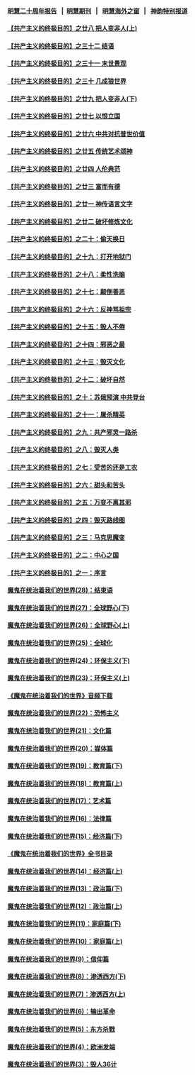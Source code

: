 #### [明慧二十周年报告](https://github.com/gfw-breaker/mh-reports/blob/master/README.md?t=07160737) &nbsp;&nbsp;|&nbsp;&nbsp;[明慧期刊](https://github.com/gfw-breaker/mh-qikan) &nbsp;&nbsp;|&nbsp;&nbsp; [明慧海外之窗](https://github.com/gfw-breaker/mh-news/blob/master/README.md?t=07160737) &nbsp;&nbsp;|&nbsp;&nbsp; [神韵特别报道](https://github.com/gfw-breaker/mh-news/blob/master/shenyun.md?t=07160737) 

#### [【共产主义的终极目的】之廿八 把人变非人(上)](../pages/nsc422/n11340492.md?t=07160737) 

#### [【共产主义的终极目的】之三十二 结语](../pages/nsc422/n11360535.md?t=07160737) 

#### [【共产主义的终极目的】之三十一 末世景观](../pages/nsc422/n11351129.md?t=07160737) 

#### [【共产主义的终极目的】之三十 几成狼世界](../pages/nsc422/n11348280.md?t=07160737) 

#### [【共产主义的终极目的】之廿九 把人变非人(下)](../pages/nsc422/n11344140.md?t=07160737) 

#### [【共产主义的终极目的】之廿七 以恨立国](../pages/nsc422/n11336944.md?t=07160737) 

#### [【共产主义的终极目的】之廿六 中共对抗普世价值](../pages/nsc422/n11324785.md?t=07160737) 

#### [【共产主义的终极目的】之廿五 传统艺术颂神](../pages/nsc422/n11296396.md?t=07160737) 

#### [【共产主义的终极目的】之廿四 人伦典范](../pages/nsc422/n11296397.md?t=07160737) 

#### [【共产主义的终极目的】之廿三 富而有德](../pages/nsc422/n11283598.md?t=07160737) 

#### [【共产主义的终极目的】之廿一 神传语言文字](../pages/nsc422/n11263265.md?t=07160737) 

#### [【共产主义的终极目的】之廿二 破坏修炼文化](../pages/nsc422/n11245728.md?t=07160737) 

#### [【共产主义的终极目的】之二十：偷天换日](../pages/nsc422/n11238846.md?t=07160737) 

#### [【共产主义的终极目的】之十九：打开地狱门](../pages/nsc422/n11206376.md?t=07160737) 

#### [【共产主义的终极目的】之十八：柔性洗脑](../pages/nsc422/n11199994.md?t=07160737) 

#### [【共产主义的终极目的】之十七：颠倒善恶](../pages/nsc422/n11179782.md?t=07160737) 

#### [【共产主义的终极目的】之十六：反神骂祖宗](../pages/nsc422/n11166798.md?t=07160737) 

#### [【共产主义的终极目的】之十五：毁人不倦](../pages/nsc422/n11166792.md?t=07160737) 

#### [【共产主义的终极目的】之十四：邪恶之最](../pages/nsc422/n11150249.md?t=07160737) 

#### [【共产主义的终极目的】之十三：毁灭文化](../pages/nsc422/n11135227.md?t=07160737) 

#### [【共产主义的终极目的】之十二：破坏自然](../pages/nsc422/n11135214.md?t=07160737) 

#### [【共产主义的终极目的】之十：苏俄预演 中共登台](../pages/nsc422/n11118424.md?t=07160737) 

#### [【共产主义的终极目的】之十一：屠杀精英](../pages/nsc422/n11118442.md?t=07160737) 

#### [【共产主义的终极目的】之九：共产邪灵一路杀](../pages/nsc422/n11114139.md?t=07160737) 

#### [【共产主义的终极目的】之八：毁灭人类](../pages/nsc422/n11108503.md?t=07160737) 

#### [【共产主义的终极目的】之七：受苦的还是工农](../pages/nsc422/n11101809.md?t=07160737) 

#### [【共产主义的终极目的】之六：甜头和苦头](../pages/nsc422/n11096971.md?t=07160737) 

#### [【共产主义的终极目的】之五：万变不离其邪](../pages/nsc422/n11091285.md?t=07160737) 

#### [【共产主义的终极目的】之四：毁灭路线图](../pages/nsc422/n11086284.md?t=07160737) 

#### [【共产主义的终极目的】之三：马克思魔变](../pages/nsc422/n11061941.md?t=07160737) 

#### [【共产主义的终极目的】之二：中心之国](../pages/nsc422/n11047728.md?t=07160737) 

#### [【共产主义的终极目的】之一：序言](../pages/nsc422/n11086077.md?t=07160737) 

#### [魔鬼在统治着我们的世界(28)：结束语](../pages/nsc422/n10936246.md?t=07160737) 

#### [魔鬼在统治着我们的世界(27)：全球野心(下)](../pages/nsc422/n10928319.md?t=07160737) 

#### [魔鬼在统治着我们的世界(26)：全球野心(上)](../pages/nsc422/n10900318.md?t=07160737) 

#### [魔鬼在统治着我们的世界(25)：全球化](../pages/nsc422/n10788205.md?t=07160737) 

#### [魔鬼在统治着我们的世界(24)：环保主义(下)](../pages/nsc422/n10695307.md?t=07160737) 

#### [魔鬼在统治着我们的世界(23)：环保主义(上)](../pages/nsc422/n10688613.md?t=07160737) 

#### [《魔鬼在统治着我们的世界》音频下载](../pages/nsc422/n10635553.md?t=07160737) 

#### [魔鬼在统治着我们的世界(22)：恐怖主义](../pages/nsc422/n10614727.md?t=07160737) 

#### [魔鬼在统治着我们的世界(21)：文化篇](../pages/nsc422/n10597706.md?t=07160737) 

#### [魔鬼在统治着我们的世界(20)：媒体篇](../pages/nsc422/n10586579.md?t=07160737) 

#### [魔鬼在统治着我们的世界(19)：教育篇(下)](../pages/nsc422/n10564808.md?t=07160737) 

#### [魔鬼在统治着我们的世界(18)：教育篇(上)](../pages/nsc422/n10526970.md?t=07160737) 

#### [魔鬼在统治着我们的世界(17)：艺术篇](../pages/nsc422/n10499093.md?t=07160737) 

#### [魔鬼在统治着我们的世界(16)：法律篇](../pages/nsc422/n10485969.md?t=07160737) 

#### [魔鬼在统治着我们的世界(15)：经济篇(下)](../pages/nsc422/n10469975.md?t=07160737) 

#### [《魔鬼在统治着我们的世界》全书目录](../pages/nsc422/n10464261.md?t=07160737) 

#### [魔鬼在统治着我们的世界(14)：经济篇(上)](../pages/nsc422/n10457370.md?t=07160737) 

#### [魔鬼在统治着我们的世界(13)：政治篇(下)](../pages/nsc422/n10448270.md?t=07160737) 

#### [魔鬼在统治着我们的世界(12)：政治篇(上)](../pages/nsc422/n10444576.md?t=07160737) 

#### [魔鬼在统治着我们的世界(11)：家庭篇(下)](../pages/nsc422/n10440961.md?t=07160737) 

#### [魔鬼在统治着我们的世界(10)：家庭篇(上)](../pages/nsc422/n10435448.md?t=07160737) 

#### [魔鬼在统治着我们的世界(9)：信仰篇](../pages/nsc422/n10432159.md?t=07160737) 

#### [魔鬼在统治着我们的世界(8)：渗透西方(下)](../pages/nsc422/n10429603.md?t=07160737) 

#### [魔鬼在统治着我们的世界(7)：渗透西方(上)](../pages/nsc422/n10426013.md?t=07160737) 

#### [魔鬼在统治着我们的世界(6)：输出革命](../pages/nsc422/n10421536.md?t=07160737) 

#### [魔鬼在统治着我们的世界(5)：东方杀戮](../pages/nsc422/n10417707.md?t=07160737) 

#### [魔鬼在统治着我们的世界(4)：欧洲发端](../pages/nsc422/n10414890.md?t=07160737) 

#### [魔鬼在统治着我们的世界(3)：毁人36计](../pages/nsc422/n10411583.md?t=07160737) 

